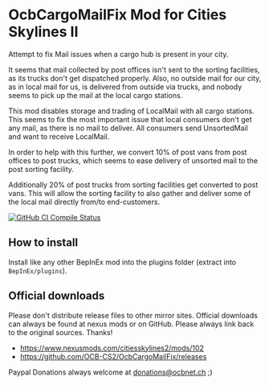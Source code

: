 # OcbCargoMailFix Mod for Cities Skylines II

Attempt to fix Mail issues when a cargo hub is present in your city.

It seems that mail collected by post offices isn't sent to the
sorting facilities, as its trucks don't get dispatched properly.
Also, no outside mail for our city, as in local mail for us, is
delivered from outside via trucks, and nobody seems to
pick up the mail at the local cargo stations.

This mod disables storage and trading of LocalMail with all cargo
stations. This seems to fix the most important issue that local
consumers don't get any mail, as there is no mail to deliver.
All consumers send UnsortedMail and want to receive LocalMail.

In order to help with this further, we convert 10% of post vans from
post offices to post trucks, which seems to ease delivery of unsorted
mail to the post sorting facility.

Additionally 20% of post trucks from sorting facilities get converted
to post vans. This will allow the sorting facility to also gather and
deliver some of the local mail directly from/to end-customers.

[![GitHub CI Compile Status][2]][1]

[1]: https://github.com/OCB-CS2/OcbCargoMailFix/actions/workflows/ci.yml
[2]: https://github.com/OCB-CS2/OcbCargoMailFix/actions/workflows/ci.yml/badge.svg

## How to install

Install like any other BepInEx mod into the
plugins folder (extract into `BepInEx/plugins`).

## Official downloads

Please don't distribute release files to other mirror sites.
Official downloads can always be found at nexus mods or on GitHub.
Please always link back to the original sources. Thanks!

- https://www.nexusmods.com/citiesskylines2/mods/102
- https://github.com/OCB-CS2/OcbCargoMailFix/releases

Paypal Donations always welcome at [donations@ocbnet.ch][3] ;)

[3]: https://www.paypal.com/donate/?business=donations@ocbnet.ch

